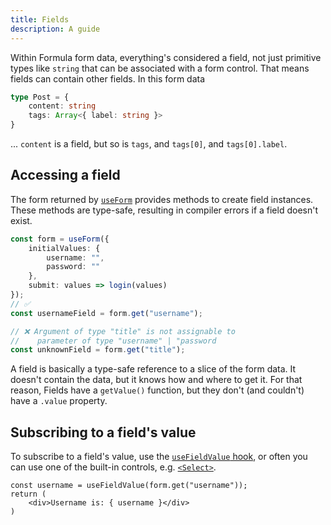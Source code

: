 ```yaml
---
title: Fields
description: A guide
---
```


Within Formula form data, everything's considered a field, not just primitive types like `string` that can be 
associated with a form control. That means fields can contain other fields. In this form data

```typescript
type Post = {
    content: string
    tags: Array<{ label: string }>
}
```

... `content` is a field, but so is `tags`, and `tags[0]`, and `tags[0].label`.

## Accessing a field

The form returned by [`useForm`](/hooks/useForm) provides methods to create field instances. These methods are
type-safe, resulting in compiler errors if a field doesn't exist.

```typescript
const form = useForm({
    initialValues: {
        username: "",
        password: ""
    },
    submit: values => login(values)
});
// ✅
const usernameField = form.get("username");

// ❌ Argument of type "title" is not assignable to 
//    parameter of type "username" | "password
const unknownField = form.get("title");
```

A field is basically a type-safe reference to a slice of the form data. It doesn't contain the data, but it knows
how and where to get it. For that reason, Fields have a `getValue()` function, but they don't (and couldn't) have a
`.value` property.

## Subscribing to a field's value

To subscribe to a field's value, use the [`useFieldValue` hook](/hooks/useFormValue), or often you can use
one of the built-in controls, e.g. [`<Select>`](/components/Select).

```tsx
const username = useFieldValue(form.get("username"));
return (
    <div>Username is: { username }</div>
)
```
